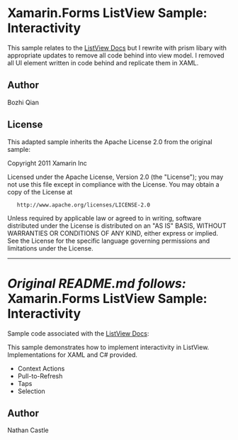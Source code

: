 Xamarin.Forms ListView Sample: Interactivity
=====================

This sample relates to the [ListView Docs](https://developer.xamarin.com/guides/xamarin-forms/user-interface/listview/) but I rewrite with prism libary with appropriate updates to remove all code behind into view model. I removed all UI element written in code behind and replicate them in XAML.   

Author
------

Bozhi Qian

License
-------

This adapted sample inherits the Apache License 2.0 from the original sample:

   Copyright 2011 Xamarin Inc

   Licensed under the Apache License, Version 2.0 (the "License");
   you may not use this file except in compliance with the License.
   You may obtain a copy of the License at

       http://www.apache.org/licenses/LICENSE-2.0

   Unless required by applicable law or agreed to in writing, software
   distributed under the License is distributed on an "AS IS" BASIS,
   WITHOUT WARRANTIES OR CONDITIONS OF ANY KIND, either express or implied.
   See the License for the specific language governing permissions and
   limitations under the License.

---

*Original README.md follows:*
Xamarin.Forms ListView Sample: Interactivity
===========================

Sample code associated with the [ListView Docs](https://developer.xamarin.com/guides/xamarin-forms/user-interface/listview/):

This sample demonstrates how to implement interactivity in ListView. Implementations for XAML and C# provided.

* Context Actions
* Pull-to-Refresh
* Taps
* Selection

Author
------
Nathan Castle
